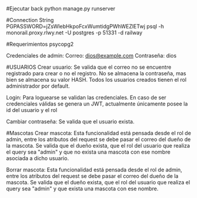 #Ejecutar back
python manage.py runserver

#Connection String
PGPASSWORD=jZsWlebHkpoFcxWumtidgPWhWEZlETwj psql -h monorail.proxy.rlwy.net -U postgres -p 51331 -d railway


#Requerimientos psycopg2

Credenciales de admin:
Correo: dios@example.com
Contraseña: dios

#USUARIOS
Crear usuario: Se valida que el correo no se encuentre registrado para crear o no el registro.
No se almacena la contraseña, mas bien se almacena su valor HASH. Todos los usuarios creados 
tienen el rol administrador por default. 

Login: Para loguearse se validan las credenciales. En caso de ser credenciales válidas se genera
un JWT, actualmente únicamente posee la id del usuario y el rol

Cambiar contraseña: Se valida que el usuario exista.

#Mascotas
Crear mascota: Esta funcionalidad está pensada desde el rol de admin, entre los atributos del 
request se debe pasar el correo del dueño de la mascota. Se valida que el dueño exista, que el
rol del usuario que realiza el query sea "admin" y que no exista una mascota con ese nombre 
asociada a dicho usuario. 

Borrar mascota: Esta funcionalidad está pensada desde el rol de admin, entre los atributos del 
request se debe pasar el correo del dueño de la mascota. Se valida que el dueño exista, que el
rol del usuario que realiza el query sea "admin" y que exista una mascota con ese nombre.